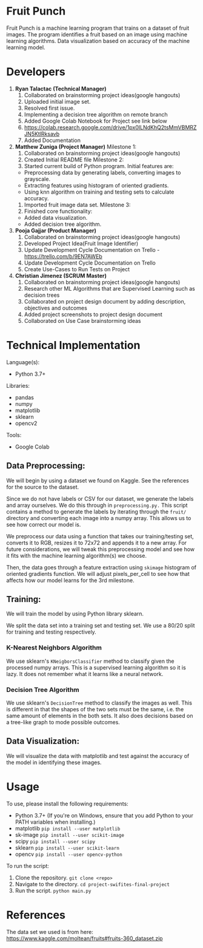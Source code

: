 # Fruit Punch
Fruit Punch is a machine learning program that trains on a dataset of fruit images. The program identifies a fruit based on an image using machine learning algorithms. Data visualization based on accuracy of the machine learning model.

# Developers
1. **Ryan Talactac (Technical Manager)**
   1. Collaborated on brainstorming project ideas(google hangouts)
   1. Uploaded initial image set.
   1. Resolved first issue.
   0. Implementing a decision tree algorithm on remote branch
   1. Added Google Colab Notebook for Project see link below
   1. https://colab.research.google.com/drive/1px0ILNdKhQ2tsMmVBMRZJN5KtlRksavb 
   1. Added Documentation
2. **Matthew Zuniga (Project Manager)**
Milestone 1:
   1. Collaborated on brainstorming project ideas(google hangouts)
   1. Created Initial README file
Milestone 2:
   1. Started current build of Python program. Initial features are:
	* Preprocessing data by generating labels, converting images to grayscale.
	* Extracting features using histogram of oriented gradients.
	* Using knn algorithm on training and testing sets to calculate accuracy.
   1. Imported fruit image data set.
Milestone 3:
	1. Finished core functionality:
	 * Added data visualization.
	 * Added decision tree algorithm.
3. **Pooja Gajjar (Product Manager)**
   1. Collaborated on brainstorming project ideas(google hangouts)
   1. Developed Project Idea(Fruit Image Identifier)
   1. Update Development Cycle Documentation on Trello - https://trello.com/b/9EN7AWEb
   1. Update Development Cycle Documentation on Trello
   1. Create Use-Cases to Run Tests on Project
4. **Christian Jimenez (SCRUM Master)**
   1. Collaborated on brainstorming project ideas(google hangouts)
   1. Research other ML Algorithms that are Supervised Learning such as decision trees
   1. Collaborated on project design document by adding description, objectives and outcomes
   1. Added project screenshots to project design document
   1. Collaborated on Use Case brainstorming ideas
   
# Technical Implementation
Language(s):
* Python 3.7+

Libraries:
* pandas
* numpy
* matplotlib
* sklearn
* opencv2

Tools:
* Google Colab

## Data Preprocessing:
We will begin by using a dataset we found on Kaggle. See the references for the source to the dataset.

Since we do not have labels or CSV for our dataset, we generate the labels and array ourselves. We do this through
in `preprocessing.py.` This script contains a method to generate the labels by iterating through the `fruit/` directory
and converting each image into a numpy array. This allows us to see how correct our model is.

We preprocess our data using a function that takes our training/testing set, converts it to RGB, resizes it to 72x72
and appends it to a new array. For future considerations, we will tweak this preprocessing model and see how it fits
with the machine learning algorithm(s) we choose.

Then, the data goes through a feature extraction using `skimage` histogram of oriented gradients function. We will adjust
pixels_per_cell to see how that affects how our model learns for the 3rd milestone.

## Training:
We will train the model by using Python library sklearn.

We split the data set into a training set and testing set. We use a 80/20 split for training and testing respectively.

### K-Nearest Neighbors Algorithm
We use sklearn's `KNeigborsClassifier` method to classify given the processed numpy arrays. This is a supervised learning
algorithm so it is lazy. It does not remember what it learns like a neural network.

### Decision Tree Algorithm
We use sklearn's `DecisionTree` method to classify the images as well. This is different in that the shapes of the two
sets must be the same, i.e. the same amount of elements in the both sets. It also does decisions based on a tree-like graph
to mode possible outcomes. 

## Data Visualization:
We will visualize the data with matplotlib and test against the accuracy of the model in identifying these images.

# Usage

To use, please install the following requirements:

* Python 3.7+ (If you're on Windows, ensure that you add Python to your PATH variables when installing.)
* matplotlib `pip install --user matplotlib`
* sk-image `pip install --user scikit-image`
* scipy `pip install --user scipy`
* sklearn `pip install --user scikit-learn`
* opencv `pip install --user opencv-python`

To run the script:

1) Clone the repository. `git clone <repo>`
2) Navigate to the directory. `cd project-swifites-final-project`
3) Run the script. `python main.py`

# References

The data set we used is from here:
https://www.kaggle.com/moltean/fruits#fruits-360_dataset.zip
